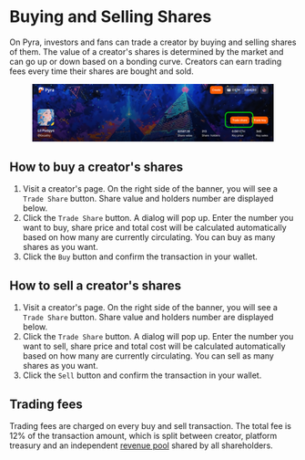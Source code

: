# Buying and Selling Shares

On Pyra, investors and fans can trade a creator by buying and selling shares of them. The value of a creator's shares is determined by the market and can go up or down based on a bonding curve. Creators can earn trading fees every time their shares are bought and sold.

<figure><img src=".gitbook/assets/1.png" alt=""><figcaption></figcaption></figure>

## How to buy a creator's shares
1. Visit a creator's page. On the right side of the banner, you will see a `Trade Share` button. Share value and holders number are displayed below.
2. Click the `Trade Share` button. A dialog will pop up. Enter the number you want to buy, share price and total cost will be calculated automatically based on how many are currently circulating. You can buy as many shares as you want.
3. Click the `Buy` button and confirm the transaction in your wallet.


## How to sell a creator's shares
1. Visit a creator's page. On the right side of the banner, you will see a `Trade Share` button. Share value and holders number are displayed below.
2. Click the `Trade Share` button. A dialog will pop up. Enter the number you want to sell, share price and total cost will be calculated automatically based on how many are currently circulating. You can sell as many shares as you want.
3. Click the `Sell` button and confirm the transaction in your wallet.

## Trading fees
Trading fees are charged on every buy and sell transaction. The total fee is 12% of the transaction amount, which is split between creator, platform treasury and an independent [revenue pool](./staking-and-revenue.md) shared by all shareholders.